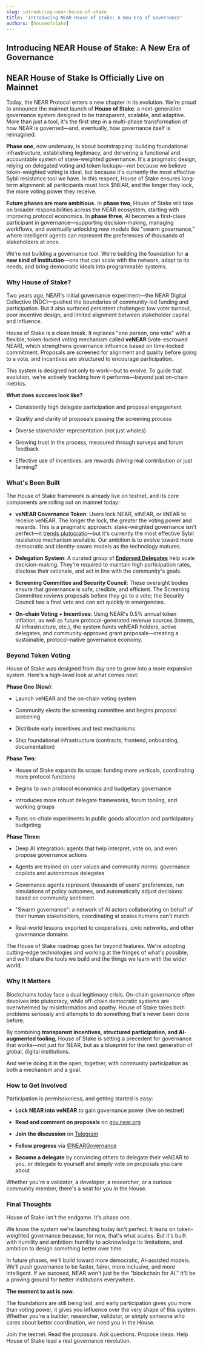 ```yaml
---
slug: introducing-near-house-of-stake
title: 'Introducing NEAR House of Stake: A New Era of Governance'
authors: [houseofstake]
---
```


## **Introducing NEAR House of Stake: A New Era of Governance**

## **NEAR House of Stake Is Officially Live on Mainnet**

Today, the NEAR Protocol enters a new chapter in its evolution. We're proud to announce the mainnet launch of **House of Stake**: a next-generation governance system designed to be transparent, scalable, and adaptive. More than just a tool, it's the first step in a multi-phase transformation of how NEAR is governed—and, eventually, how governance itself is reimagined.

**Phase one**, now underway, is about bootstrapping: building foundational infrastructure, establishing legitimacy, and delivering a functional and accountable system of stake-weighted governance. It's a pragmatic design, relying on delegated voting and token lockups—not because we believe token-weighted voting is ideal, but because it's currently the most effective Sybil resistance tool we have. In this respect, House of Stake ensures long-term alignment: all participants must lock $NEAR, and the longer they lock, the more voting power they receive.

**Future phases are more ambitious.** In **phase two**, House of Stake will take on broader responsibilities across the NEAR ecosystem, starting with improving protocol economics. In **phase three**, AI becomes a first-class participant in governance—supporting decision-making, managing workflows, and eventually unlocking new models like "swarm governance," where intelligent agents can represent the preferences of thousands of stakeholders at once.

We're not building a governance tool. We're building the foundation for **a new kind of institution**—one that can scale with the network, adapt to its needs, and bring democratic ideals into programmable systems.

<!--truncate-->

### **Why House of Stake?**

Two years ago, NEAR's initial governance experiment—the NEAR Digital Collective (NDC)—pushed the boundaries of community-led funding and participation. But it also surfaced persistent challenges: low voter turnout, poor incentive design, and limited alignment between stakeholder capital and influence.

House of Stake is a clean break. It replaces "one person, one vote" with a flexible, token-locked voting mechanism called **veNEAR** (vote-escrowed NEAR), which strengthens governance influence based on time-locked commitment. Proposals are screened for alignment and quality before going to a vote, and incentives are structured to encourage participation.

This system is designed not only to work—but to evolve. To guide that evolution, we're actively tracking how it performs—beyond just on-chain metrics.

**What does success look like?**

- Consistently high delegate participation and proposal engagement

- Quality and clarity of proposals passing the screening process

- Diverse stakeholder representation (not just whales)

- Growing trust in the process, measured through surveys and forum feedback

- Effective use of incentives: are rewards driving real contribution or just farming?

### **What's Been Built**

The House of Stake framework is already live on testnet, and its core components are rolling out on mainnet today:

- **veNEAR Governance Token**: Users lock NEAR, stNEAR, or liNEAR to receive veNEAR. The longer the lock, the greater the voting power and rewards. This is a pragmatic approach: stake-weighted governance isn't perfect—it [trends plutocratic](https://rettig.substack.com/p/embracing-plutocracy)—but it's currently the most effective Sybil resistance mechanism available. Our ambition is to evolve toward more democratic and identity-aware models as the technology matures.

- **Delegation System**: A curated group of [**Endorsed Delegates**](https://gov.near.org/t/announcing-the-initial-set-of-endorsed-delegates/40815) help scale decision-making. They're required to maintain high participation rates, disclose their rationale, and act in line with the community's goals.

- **Screening Committee and Security Council**: These oversight bodies ensure that governance is safe, credible, and efficient. The Screening Committee reviews proposals before they go to a vote; the Security Council has a final veto and can act quickly in emergencies.

- **On-chain Voting + Incentives**: Using NEAR's 0.5% annual token inflation, as well as future protocol-generated revenue sources (intents, AI infrastructure, etc.), the system funds veNEAR holders, active delegates, and community-approved grant proposals—creating a sustainable, protocol-native governance economy.

### **Beyond Token Voting**

House of Stake was designed from day one to grow into a more expansive system. Here's a high-level look at what comes next:

**Phase One (Now)**:

- Launch veNEAR and the on-chain voting system

- Community elects the screening committee and begins proposal screening

- Distribute early incentives and test mechanisms

- Ship foundational infrastructure (contracts, frontend, onboarding, documentation)

**Phase Two**:

- House of Stake expands its scope: funding more verticals, coordinating more protocol functions

- Begins to own protocol economics and budgetary governance

- Introduces more robust delegate frameworks, forum tooling, and working groups

- Runs on-chain experiments in public goods allocation and participatory budgeting

**Phase Three:**

- Deep AI integration: agents that help interpret, vote on, and even propose governance actions

- Agents are trained on user values and community norms: governance copilots and autonomous delegates

- Governance agents represent thousands of users' preferences, run simulations of policy outcomes, and automatically adjust decisions based on community sentiment

- "Swarm governance": a network of AI actors collaborating on behalf of their human stakeholders, coordinating at scales humans can't match

- Real-world lessons exported to cooperatives, civic networks, and other governance domains

The House of Stake roadmap goes far beyond features. We're adopting cutting-edge technologies and working at the fringes of what's possible, and we'll share the tools we build and the things we learn with the wider world.

### **Why It Matters**

Blockchains today face a dual legitimacy crisis. On-chain governance often devolves into plutocracy, while off-chain democratic systems are overwhelmed by misinformation and apathy. House of Stake takes both problems seriously and attempts to do something that's never been done before.

By combining **transparent incentives, structured participation, and AI-augmented tooling**, House of Stake is setting a precedent for governance that works—not just for NEAR, but as a blueprint for the next generation of global, digital institutions.

And we're doing it in the open, together, with community participation as both a mechanism and a goal.

### **How to Get Involved**

Participation is permissionless, and getting started is easy:

- **Lock NEAR into veNEAR** to gain governance power (live on testnet)

- **Read and comment on proposals** on [gov.near.org](https://gov.near.org/)

- **Join the discussion** on [Telegram](https://t.me/NEAR_HouseOfStake)

- **Follow progress** via [@NEARGovernance](https://x.com/NEARGovernance)

- **Become a delegate** by convincing others to delegate their veNEAR to you, or delegate to yourself and simply vote on proposals you care about

Whether you're a validator, a developer, a researcher, or a curious community member, there's a seat for you in the House.

### **Final Thoughts**

House of Stake isn't the endgame. It's phase one.

We know the system we're launching today isn't perfect. It leans on token-weighted governance because, for now, that's what scales. But it's built with humility and ambition: humility to acknowledge its limitations, and ambition to design something better over time.

In future phases, we'll build toward more democratic, AI-assisted models. We'll push governance to be faster, fairer, more inclusive, and more intelligent. If we succeed, NEAR won't just be the "blockchain for AI." It'll be a proving ground for better institutions everywhere.

**The moment to act is now.**

The foundations are still being laid, and early participation gives you more than voting power, it gives you influence over the very shape of this system. Whether you're a builder, researcher, validator, or simply someone who cares about better coordination, we need you in the House.

Join the testnet. Read the proposals. Ask questions. Propose ideas. Help House of Stake lead a real governance revolution.
